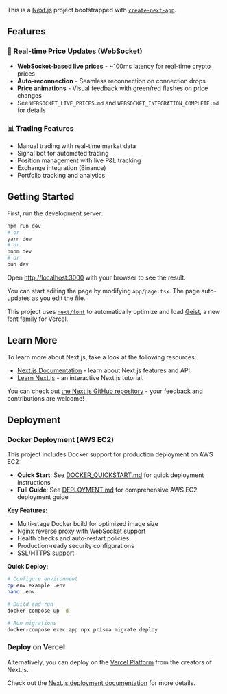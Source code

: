 This is a [Next.js](https://nextjs.org) project bootstrapped with [`create-next-app`](https://nextjs.org/docs/app/api-reference/cli/create-next-app).

## Features

### 🚀 Real-time Price Updates (WebSocket)
- **WebSocket-based live prices** - ~100ms latency for real-time crypto prices
- **Auto-reconnection** - Seamless reconnection on connection drops
- **Price animations** - Visual feedback with green/red flashes on price changes
- See `WEBSOCKET_LIVE_PRICES.md` and `WEBSOCKET_INTEGRATION_COMPLETE.md` for details

### 📊 Trading Features
- Manual trading with real-time market data
- Signal bot for automated trading
- Position management with live P&L tracking
- Exchange integration (Binance)
- Portfolio tracking and analytics

## Getting Started

First, run the development server:

```bash
npm run dev
# or
yarn dev
# or
pnpm dev
# or
bun dev
```

Open [http://localhost:3000](http://localhost:3000) with your browser to see the result.

You can start editing the page by modifying `app/page.tsx`. The page auto-updates as you edit the file.

This project uses [`next/font`](https://nextjs.org/docs/app/building-your-application/optimizing/fonts) to automatically optimize and load [Geist](https://vercel.com/font), a new font family for Vercel.

## Learn More

To learn more about Next.js, take a look at the following resources:

- [Next.js Documentation](https://nextjs.org/docs) - learn about Next.js features and API.
- [Learn Next.js](https://nextjs.org/learn) - an interactive Next.js tutorial.

You can check out [the Next.js GitHub repository](https://github.com/vercel/next.js) - your feedback and contributions are welcome!

## Deployment

### Docker Deployment (AWS EC2)

This project includes Docker support for production deployment on AWS EC2:

- **Quick Start**: See [DOCKER_QUICKSTART.md](./DOCKER_QUICKSTART.md) for quick deployment instructions
- **Full Guide**: See [DEPLOYMENT.md](./DEPLOYMENT.md) for comprehensive AWS EC2 deployment guide

**Key Features:**
- Multi-stage Docker build for optimized image size
- Nginx reverse proxy with WebSocket support
- Health checks and auto-restart policies
- Production-ready security configurations
- SSL/HTTPS support

**Quick Deploy:**
```bash
# Configure environment
cp env.example .env
nano .env

# Build and run
docker-compose up -d

# Run migrations
docker-compose exec app npx prisma migrate deploy
```

### Deploy on Vercel

Alternatively, you can deploy on the [Vercel Platform](https://vercel.com/new?utm_medium=default-template&filter=next.js&utm_source=create-next-app&utm_campaign=create-next-app-readme) from the creators of Next.js.

Check out the [Next.js deployment documentation](https://nextjs.org/docs/app/building-your-application/deploying) for more details.

